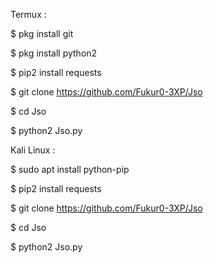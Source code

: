 Termux :

$ pkg install git

$ pkg install python2

$ pip2 install requests

$ git clone https://github.com/Fukur0-3XP/Jso

$ cd Jso

$ python2 Jso.py

Kali Linux :

$ sudo apt install python-pip

$ pip2 install requests

$ git clone https://github.com/Fukur0-3XP/Jso

$ cd Jso

$ python2 Jso.py
